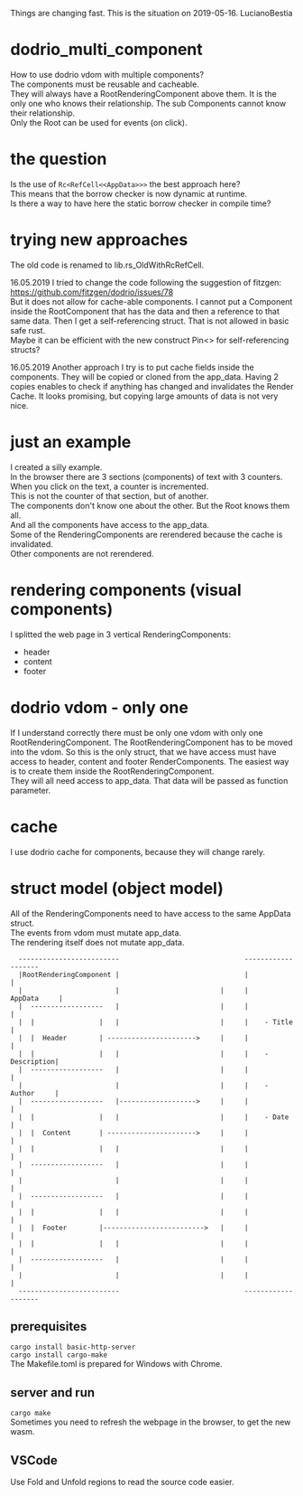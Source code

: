 Things are changing fast. This is the situation on 2019-05-16. LucianoBestia  
# dodrio_multi_component
How to use dodrio vdom with multiple components?  
The components must be reusable and cacheable.  
They will always have a RootRenderingComponent above them. It is the only one who knows their relationship. The sub Components cannot know their relationship.  
Only the Root can be used for events (on click).  

# the question
Is the use of `Rc<RefCell<<AppData>>>` the best approach here?  
This means that the borrow checker is now dynamic at runtime.  
Is there a way to have here the static borrow checker in compile time?  
  
# trying new approaches
The old code is renamed to lib.rs_OldWithRcRefCell.  

16.05.2019 I tried to change the code following the suggestion of fitzgen:  
https://github.com/fitzgen/dodrio/issues/78  
But it does not allow for cache-able components. I cannot put a Component inside the RootComponent that has the data and then a reference to that same data. Then I get a self-referencing struct. That is not allowed in basic safe rust.  
Maybe it can be efficient with the new construct Pin<> for self-referencing structs?  
  
16.05.2019 Another approach I try is to put cache fields inside the components. They will be copied or cloned from the app_data. Having 2 copies enables to check if anything has changed and invalidates the Render Cache. 
It looks promising, but copying large amounts of data is not very nice.  
  
# just an example
I created a silly example.  
In the browser there are 3 sections (components) of text with 3 counters.  
When you click on the text, a counter is incremented.  
This is not the counter of that section, but of another.  
The components don't know one about the other. But the Root knows them all.  
And all the components have access to the app_data.  
Some of the RenderingComponents are rerendered because the cache is invalidated.  
Other components are not rerendered.  
# rendering components (visual components)
I splitted the web page in 3 vertical RenderingComponents:  
- header
- content
- footer
# dodrio vdom - only one
If I understand correctly there must be only one vdom with only one RootRenderingComponent.
The RootRenderingComponent has to be moved into the vdom. So this is the only struct, that we have access must have access to header, content and footer RenderComponents. The easiest way is to create them inside the RootRenderingComponent.  
They will all need access to app_data. That data will be passed as function parameter.  
# cache
I use dodrio cache for components, because they will change rarely.

# struct model (object model)
All of the RenderingComponents need to have access to the same AppData struct.  
The events from vdom must mutate app_data.  
The rendering itself does not mutate app_data.  
```
  -------------------------                               -------------------   
  |RootRenderingComponent |                               |                 |   
  |                       |                         |     |     AppData     |   
  |  ------------------   |                         |     |                 |   
  |  |                |   |                         |     |    - Title      |   
  |  |  Header        | ---------------------->     |     |                 |   
  |  |                |   |                         |     |    - Description|   
  |  ------------------   |                         |     |                 |   
  |                       |                         |     |    - Author     |   
  |  ------------------   |------------------->     |     |                 |   
  |  |                |   |                         |     |    - Date       |   
  |  |  Content       | ---------------------->     |     |                 |   
  |  |                |   |                         |     |                 |   
  |  ------------------   |                         |     |                 |   
  |                       |                         |     |                 |   
  |  ------------------   |                         |     |                 |   
  |  |                |   |                         |     |                 |   
  |  |  Footer        |------------------------->   |     |                 |   
  |  |                |   |                         |     |                 |   
  |  ------------------   |                         |     |                 |   
  |                       |                         |     |                 |   
  -------------------------                               -------------------   
```
## prerequisites
`cargo install basic-http-server`  
`cargo install cargo-make`  
The Makefile.toml is prepared for Windows with Chrome.  

## server and run
`cargo make`  
Sometimes you need to refresh the webpage in the browser, to get the new wasm.  
## VSCode
Use Fold and Unfold regions to read the source code easier.  








